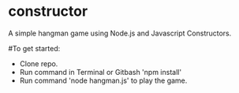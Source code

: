 # constructor

A simple hangman game using Node.js and Javascript Constructors. 

#To get started:
* Clone repo.
* Run command in Terminal or Gitbash 'npm install'
* Run command 'node hangman.js' to play the game. 


